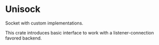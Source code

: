 # Unisock

Socket with custom implementations.

This crate introduces basic interface to work with a listener-connection favored backend.
